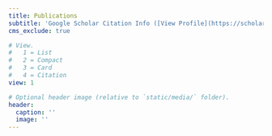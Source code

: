 ```yaml
---
title: Publications
subtitle: 'Google Scholar Citation Info ([View Profile](https://scholar.google.com/citations?user=393wE14AAAAJ&hl=en))'
cms_exclude: true

# View.
#   1 = List
#   2 = Compact
#   3 = Card
#   4 = Citation
view: 1

# Optional header image (relative to `static/media/` folder).
header:
  caption: ''
  image: ''
---
```

